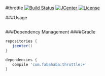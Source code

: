 #throttle [![Build Status](https://travis-ci.org/jamespedwards42/throttle.svg)](https://travis-ci.org/jamespedwards42/throttle) [![JCenter](https://api.bintray.com/packages/jamespedwards42/libs/throttle/images/download.svg) ](https://bintray.com/jamespedwards42/libs/throttle/_latestVersion) [![License](http://img.shields.io/badge/license-Apache--2-blue.svg?style=flat) ](http://www.apache.org/licenses/LICENSE-2.0)

###Usage
```java

```

###Dependency Management
####Gradle
```groovy
repositories {
   jcenter()
}

dependencies {
   compile 'com.fabahaba:throttle:+'
}
```
